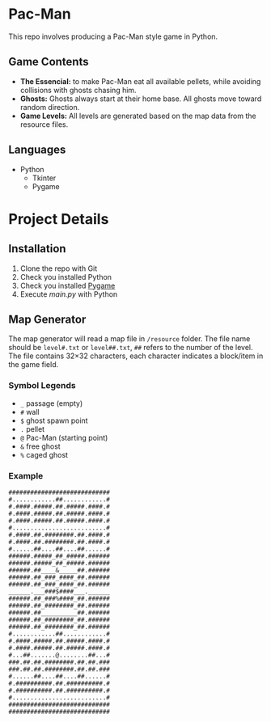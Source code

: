 # Pac-Man

This repo involves producing a Pac-Man style game in Python.

## Game Contents

* **The Essencial:** to make Pac-Man eat all available pellets, while avoiding collisions with ghosts chasing him.
* **Ghosts:** Ghosts always start at their home base. All ghosts move toward random direction. 
* **Game Levels:** All levels are generated based on the map data from the resource files.

## Languages

* Python
  * Tkinter
  * Pygame


# Project Details

## Installation

1. Clone the repo with Git
2. Check you installed Python
3. Check you installed [Pygame](https://www.pygame.org, "Pygame Link")
4. Execute *main.py* with Python


## Map Generator

The map generator will read a map file in `/resource` folder. The file name should be `level#.txt` or `level##.txt`, `##` refers to the number of the level. The file contains 32×32 characters, each character indicates a block/item in the game field.


### Symbol Legends

* `_` passage (empty)
* `#` wall
* `$` ghost spawn point
* `.` pellet
* `@` Pac-Man (starting point)
* `&` free ghost
* `%` caged ghost


### Example

```
############################
#............##............#
#.####.#####.##.#####.####.#
#.####.#####.##.#####.####.#
#.####.#####.##.#####.####.#
#..........................#
#.####.##.########.##.####.#
#.####.##.########.##.####.#
#......##....##....##......#
######.#####_##_#####.######
######.#####_##_#####.######
######.##____&_____##.######
######.##_###_####_##.######
######.##_###_####_##.######
______.___###$####___.______
######.##_###%####_##.######
######.##_########_##.######
######.##__________##.######
######.##_########_##.######
######.##_########_##.######
#............##............#
#.####.#####.##.#####.####.#
#.####.#####.##.#####.####.#
#...##.......@........##...#
###.##.##.########.##.##.###
###.##.##.########.##.##.###
#......##....##....##......#
#.##########.##.##########.#
#.##########.##.##########.#
#..........................#
############################
############################
```
